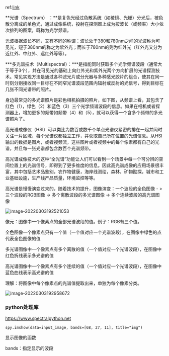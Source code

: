 ref:[link](https://zhuanlan.zhihu.com/p/163448590)

**光谱（Spectrum） ：**是复色光经过色散系统（如棱镜、光栅）分光后，被色散分离成的单色光，通过成像系统，投射在探测器上成为按波长（或频率）大小依次排列的图案，既称为光学频谱。



光波根据波长不同，又有不同的称谓：波长处于380和780nm之间的光波称为可见光，短于380nm的称之为紫外光；而长于780nm的则为红外光（红外光又分为近红外、中红外、远红外等等）。



***多光谱技术（Multispectral）：\***是指能同时获取多个光学频谱波段（通常大于等于3个），并在可见光的基础上向红外光和紫外光两个方向扩展的光谱探测技术。常见实现方法是通过各种滤光片或分光器与多种感光胶片的组合，使其在同一时刻分别接收同一目标在不同窄光谱波段范围内辐射或反射的光信号，得到目标在几张不同光谱带的照片。



身边最常见的多光谱照片是彩色相机拍摄的照片，如下图，从频谱上看，其包含了红色（1），绿色（2）和蓝色（3）三个光学频谱波段的信息。如果在相机或者探测器上，增加更多的频带如频带（4）和（5），就可以获得一个含多个频带的多光谱照片了。





高光谱成像仪（HSI）可以类比为数百或数千个单点光谱仪紧密的排在一起并同时关注一片区域，每个光谱仪都独立工作，并获取自己所在位置的光谱信息。从HSI输出的数据是图片，或者视频流，这些图片或者视频中的每个像素都有自己的光谱，并且每一张光谱都包含数百个光谱频带。

高光谱成像技术的这种“全光谱”功能让人们可以看到一个场景中每一个可分辨的空间位置上的光谱信号，即得到了更多维度的信息。因此高光谱成像的应用场景很丰富，其中包括艺术品鉴别，农作物健康，海岸线测绘，森林，矿物勘探，城市和工业基础设施，生产线产品质量，环境监控等等。



高光谱是慢慢演变过来的，随着技术的提升，图像演变：一个波段的全色图像 - > 三个波段的RGB图像 -> 多个离散波段的多光谱图像 -> 多个连续波段的高光谱图像

![image-20220303192521053](https://cdn.jsdelivr.net/gh/dlagez/img@master/image-20220303192521053.png)

像元：图像中一个像素点的全部光谱波段的值。例子：RGB有三个值。

全色图像一个像素点只有一个值（一个值对应一个光谱波段），在图像中绿色的点代表全色图像的值

多光谱图像中一个像素点有多个离散的值（一个值对应一个光谱波段），在图像中红色折线表示多光谱的值

高光谱图像中一个像素点有多个连续的值（一个值对应一个光谱波段），在图像中蓝色曲线表示高光谱的值



理解：将图像中每个像素点的光谱值提取出来，单独为每个像素分类。

![image-20220303192958672](https://cdn.jsdelivr.net/gh/dlagez/img@master/image-20220303192958672.png)



### python处理库

https://www.spectralpython.net



```
spy.imshow(data=input_image, bands=[68, 27, 11], title="img")
```

显示图像的函数

bands：指定显示的波段